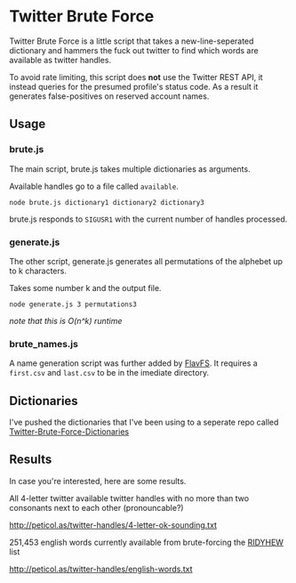 # Twitter Brute Force

Twitter Brute Force is a little script that takes a new-line-seperated dictionary and hammers the fuck out twitter to find which words are available as twitter handles.

To avoid rate limiting, this script does __not__ use the Twitter REST API, it instead queries for the presumed profile's status code. As a result it generates false-positives on reserved account names.


## Usage

### brute.js

The main script, brute.js takes multiple dictionaries as arguments.

Available handles go to a file called ```available```.

```
node brute.js dictionary1 dictionary2 dictionary3
```

brute.js responds to ```SIGUSR1``` with the current number of handles processed.


### generate.js

The other script, generate.js generates all permutations of the alphebet up to k characters.

Takes some number k and the output file.

```
node generate.js 3 permutations3
```

_note that this is O(n^k) runtime_


### brute_names.js

A name generation script was further added by [FlavFS](https://github.com/FlavSF). It requires a ```first.csv``` and ```last.csv``` to be in the imediate directory.

## Dictionaries

I've pushed the dictionaries that I've been using to a seperate repo called [Twitter-Brute-Force-Dictionaries](https://github.com/dpeticol/Twitter-Brute-Force-Dictionaries)


## Results

In case you're interested, here are some results.

All 4-letter twitter available twitter handles with no more than two consonants next to each other (pronouncable?)

http://peticol.as/twitter-handles/4-letter-ok-sounding.txt

251,453 english words currently available from brute-forcing the [RIDYHEW](http://www.codehappy.net/wordlist.htm) list

http://peticol.as/twitter-handles/english-words.txt
